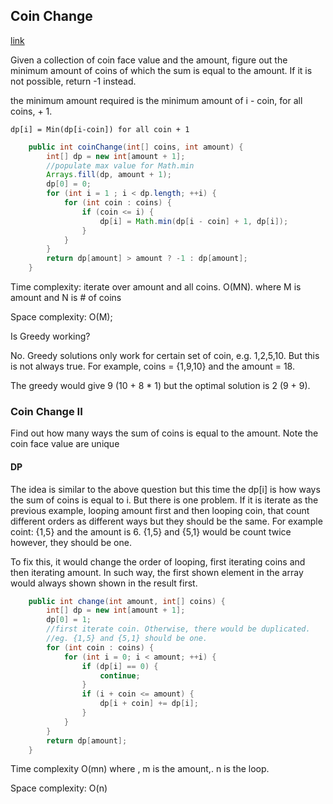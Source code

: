 ## Coin Change

[link](https://leetcode.com/problems/coin-change)

Given a collection of coin face value and the amount, figure out the minimum amount of coins of which the sum is equal to the amount. If it is not possible, return -1 instead.

the minimum amount required is the minimum amount of i - coin, for all coins, + 1. 

```
dp[i] = Min(dp[i-coin]) for all coin + 1
```

```java
    public int coinChange(int[] coins, int amount) {
        int[] dp = new int[amount + 1];
        //populate max value for Math.min
        Arrays.fill(dp, amount + 1);
        dp[0] = 0;
        for (int i = 1 ; i < dp.length; ++i) {
            for (int coin : coins) {
                if (coin <= i) {
                    dp[i] = Math.min(dp[i - coin] + 1, dp[i]);
                }
            }
        }
        return dp[amount] > amount ? -1 : dp[amount];
    }
```

Time complexity: iterate over amount and all coins.  O(MN). where M is amount and N is # of coins

Space complexity: O(M);

Is Greedy working?

No. Greedy solutions only work for certain set of coin, e.g. 1,2,5,10. But this is not always true. For example, coins = {1,9,10} and the amount = 18.

The greedy would give 9 (10 + 8 * 1) but the optimal solution is 2 (9 + 9). 

### Coin Change II

Find out how many ways the sum of coins is equal to the amount. Note the coin face value are unique

#### DP

The idea is similar to the above question but this time the dp[i] is how ways the sum of coins is equal to i. But there is one problem. If it is iterate as the previous example, looping amount first and then looping coin, that count different orders as different ways but they should be the same. For example coint: {1,5} and the amount is 6. {1,5} and {5,1} would be count twice however, they should be one.

To fix this, it would change the order of looping, first iterating coins and then iterating amount. In such way, the first shown element in the array would always shown shown in the result first. 

```java
    public int change(int amount, int[] coins) {
        int[] dp = new int[amount + 1];
        dp[0] = 1;
        //first iterate coin. Otherwise, there would be duplicated.
        //eg. {1,5} and {5,1} should be one.
        for (int coin : coins) {
            for (int i = 0; i < amount; ++i) {
                if (dp[i] == 0) {
                    continue;
                }
                if (i + coin <= amount) {
                    dp[i + coin] += dp[i];
                }
            }
        }
        return dp[amount];
    }
```

Time complexity O(mn) where , m is the amount,. n is the loop.

Space complexity: O(n)